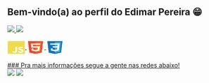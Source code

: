 ## Bem-vindo(a) ao perfil do Edimar Pereira 😁
 <div>
      <a href="https://github.com/edimarpereia86">
      <img height="180em" src="https://github-readme-stats.vercel.app/api? 
      username=devemdobro&show_icons=true&theme=tokyonight&include_all_commits=true&count_private=true"/>
      <img height="180em" src="https://github-readme-stats.vercel.app/api/top-langs/?  
      username=devemdobro&layout=compact&langs_count=6&theme=tokyonight"/>
</div>
       
<div style="display: inline_block"><br>
  <img align="center" alt="Js" height="30" width="40" src="https://raw.githubusercontent.com/devicons/devicon/master/icons/javascript/javascript-plain.svg">
  <img align="center" alt="HTML" height="30" width="40" src="https://raw.githubusercontent.com/devicons/devicon/master/icons/html5/html5-original.svg">
  <img align="center" alt="CSS" height="30" width="40" src="https://raw.githubusercontent.com/devicons/devicon/master/icons/css3/css3-original.svg">
</div>

 <br>
### Pra mais informações segue a gente nas redes abaixo!
 <div> 
    <a href="https://www.instagram.com/edimarpereira86/" title="Ir para o Instagram" target="_blank">
    <img src="https://img.shields.io/badge/-Instagram-%23E4405F?style=for-the-badge&logo=instagram&logoColor=white"></a>
    <a href="https://www.linkedin.com/in/edimar-pereira-081a37130/" title="Ir para o Linkedin" target="_blank">
    <img src="https://img.shields.io/badge/-LinkedIn-%230077B5?style=for-the-badge&logo=linkedin&logoColor=white"></a>
</div>
